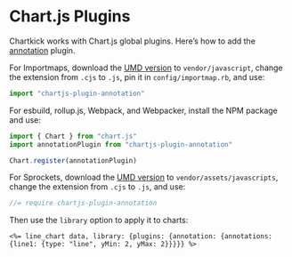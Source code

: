 # Chart.js Plugins

Chartkick works with Chart.js global plugins. Here’s how to add the [annotation](https://www.chartjs.org/chartjs-plugin-annotation/latest/) plugin.

For Importmaps, download the [UMD version](https://unpkg.com/chartjs-plugin-annotation@3/dist/chartjs-plugin-annotation.cjs) to `vendor/javascript`, change the extension from `.cjs` to `.js`, pin it in `config/importmap.rb`, and use:

```javascript
import "chartjs-plugin-annotation"
```

For esbuild, rollup.js, Webpack, and Webpacker, install the NPM package and use:

```javascript
import { Chart } from "chart.js"
import annotationPlugin from "chartjs-plugin-annotation"

Chart.register(annotationPlugin)
```

For Sprockets, download the [UMD version](https://unpkg.com/chartjs-plugin-annotation@3/dist/chartjs-plugin-annotation.cjs) to `vendor/assets/javascripts`, change the extension from `.cjs` to `.js`, and use:

```javascript
//= require chartjs-plugin-annotation
```

Then use the `library` option to apply it to charts:

```erb
<%= line_chart data, library: {plugins: {annotation: {annotations: {line1: {type: "line", yMin: 2, yMax: 2}}}}} %>
```
